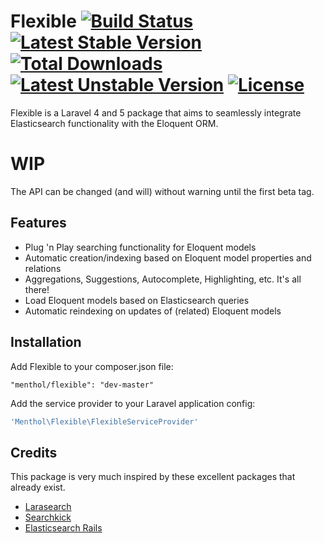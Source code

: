 # Flexible [![Build Status](https://travis-ci.org/menthol/Flexible.svg?branch=master)](https://travis-ci.org/menthol/Flexible) [![Latest Stable Version](https://poser.pugx.org/menthol/flexible/v/stable)](https://packagist.org/packages/menthol/flexible) [![Total Downloads](https://poser.pugx.org/menthol/flexible/downloads)](https://packagist.org/packages/menthol/flexible) [![Latest Unstable Version](https://poser.pugx.org/menthol/flexible/v/unstable)](https://packagist.org/packages/menthol/flexible) [![License](https://poser.pugx.org/menthol/flexible/license)](https://packagist.org/packages/menthol/flexible)

Flexible is a Laravel 4 and 5 package that aims to seamlessly integrate Elasticsearch functionality with the Eloquent ORM.

# WIP
The API can be changed (and will) without warning until the first beta tag.


Features
--------

  - Plug 'n Play searching functionality for Eloquent models
  - Automatic creation/indexing based on Eloquent model properties and relations
  - Aggregations, Suggestions, Autocomplete, Highlighting, etc. It's all there!
  - Load Eloquent models based on Elasticsearch queries
  - Automatic reindexing on updates of (related) Eloquent models

Installation
------------

Add Flexible to your composer.json file:

```"menthol/flexible": "dev-master"```

Add the service provider to your Laravel application config:

```PHP
'Menthol\Flexible\FlexibleServiceProvider'
```

Credits
-------
This package is very much inspired by these excellent packages that already exist.

* [Larasearch](https://github.com/iverberk/larasearch)
* [Searchkick](https://github.com/ankane/searchkick)
* [Elasticsearch Rails](https://github.com/elasticsearch/elasticsearch-rails)
